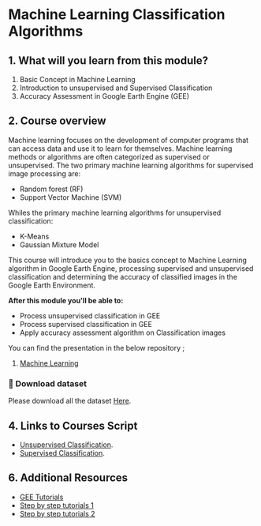 #  Machine Learning Classification Algorithms

## 1. What will you learn from this module?

1. Basic Concept in Machine Learning
2. Introduction to unsupervised and Supervised Classification
3. Accuracy Assessment in Google Earth Engine (GEE)




## 2. Course overview

Machine learning focuses on the development of computer programs that can access data and use it to learn for themselves. Machine learning methods or algorithms are often categorized as supervised or unsupervised. The two primary machine learning algorithms for supervised image processing are:
-   Random forest (RF)
-   Support Vector Machine (SVM)

Whiles the primary machine learning algorithms for unsupervised classification:<br>

- K-Means
- Gaussian Mixture Model<br>

This course will introduce you to the basics concept to Machine Learning algorithm in Google Earth Engine, processing supervised and unsupervised classification and determining  the accuracy of classified images in the Google Earth Environment.







**After this module you'll be able to:**

- Process unsupervised classification in GEE
- Process supervised classification in GEE
- Apply accuracy assessment algorithm on Classification images



You can find the presentation in the below repository ;


1. [Machine Learning ](https://github.com/ernest19/SNV/blob/main/training/presentations/day4/Machine_Learning.pptx)



###   :pushpin: Download dataset
Please download all the dataset [Here](https://github.com/ernest19/SNV/blob/main/training/datasets/module4/datasets_module4.zip).


## 4. Links to Courses Script  
- [Unsupervised Classification](https://code.earthengine.google.com/b303e3aa81516ef61043dff3ee550303).
- [Supervised Classification](https://code.earthengine.google.com/ad81607083e512a2486b717289882fa7).







## 6. Additional Resources

- [GEE Tutorials](https://developers.google.com/earth-engine/guides/classification) 
- [Step by step tutorials 1](https://www.cartoscience.com/supervised-classification) 
- [Step by step tutorials 2](https://dges.carleton.ca/CUOSGwiki/index.php/Supervised_Classifications_using_Google_Earth_Engine)




